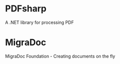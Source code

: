# PDFsharp
A .NET library for processing PDF

# MigraDoc
MigraDoc Foundation - Creating documents on the fly
